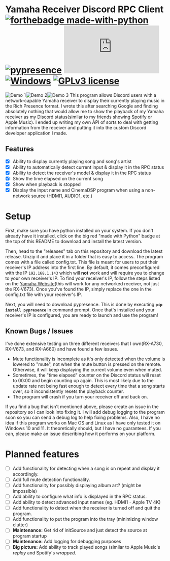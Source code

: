 ﻿# Yamaha Receiver Discord RPC Client [![forthebadge made-with-python](http://ForTheBadge.com/images/badges/made-with-python.svg)](https://www.python.org/) [![pypresence](https://img.shields.io/badge/using-pypresence-00bb88.svg?style=for-the-badge&logo=discord&logoWidth=20)](https://github.com/qwertyquerty/pypresence) [![Latest release](https://badgen.net/github/release/Naereen/Strapdown.js)](https://github.com/8bit-coder/Yamaha-Receiver-Discord-RPC/releases)  [![Windows](https://svgshare.com/i/ZhY.svg)](https://svgshare.com/i/ZhY.svg) [![GPLv3 license](https://img.shields.io/badge/License-GPLv3-blue.svg)](http://perso.crans.org/besson/LICENSE.html)
![Demo 1](https://cdn.discordapp.com/attachments/815992022992945212/1036661001417928720/unknown.png)![Demo 2](https://cdn.discordapp.com/attachments/815992022992945212/1036662253845479594/unknown.png)![Demo 3](https://cdn.discordapp.com/attachments/815992022992945212/1036663985132548187/unknown.png)
This program allows Discord users with a network-capable Yamaha receiver to display their currently playing music in the Rich Presence format. I wrote this after searching Google and finding absolutely nothing that would allow me to show the playback of my Yamaha receiver as my Discord status(similar to my friends showing Spotify or Apple Music). I ended up writing my own API of sorts to deal with getting information from the receiver and putting it into the custom Discord developer application I made.

##  Features

 - [x] Ability to display currently playing song and song's artist
 - [x] Ability to automatically detect current input & display it in the
       RPC status
 - [x] Ability to detect the receiver's model & display it in the RPC
       status
 - [x] Show the time elapsed on the current song
 - [x] Show when playback is stopped
 - [x] Display the input name and CinemaDSP program when using a
       non-network source (HDMI1, AUDIO1, etc.)

# Setup
First, make sure you have python installed on your system. If you don't already have it installed, click on the big red "made with Python" badge at the top of this README to download and install the latest version.

Then, head to the "releases" tab on this repository and download the latest release. Unzip it and place it in a folder that is easy to access. The program comes with a file called config.txt. This file is meant for users to put their receiver's IP address into the first line. By default, it comes preconfigured with the IP `192.168.1.143` which will **not** work and will require you to change to your own receiver's IP. To find your receiver's IP, follow the steps listed on the [Yamaha Website](https://faq.yamaha.com/usa/s/article/U0007526)(this will work for any networked receiver, not just the RX-V673). Once you've found the IP, simply replace the one in the config.txt file with your receiver's IP. 

Next, you will need to download pypresence. This is done by executing **`pip install pypresence`** in command prompt. Once that's installed and your receiver's IP is configured, you are ready to launch and use the program!

## Known Bugs / Issues
I've done extensive testing on three different receivers that I own(RX-A730, RX-V673, and RX-A660) and have found a few issues. 

 - Mute functionality is incomplete as it's only detected when the volume is lowered to "mute", not when the mute button is pressed on the remote. Otherwise, it will keep displaying the current volume even when muted.
 - Sometimes, the "time elapsed" counter on the Discord status will reset to 00:00 and begin counting up again. This is most likely due to the update rate not being fast enough to detect every time that a song starts over, so it inconsistently resets the playback counter.
 - The program will crash if you turn your receiver off and back on.

If you find a bug that isn't mentioned above, please create an issue in the repository so I can look into fixing it. I will add debug logging to the program soon so you can send a debug log to help fixing problems. Also, I have no idea if this program works on Mac OS and Linux as I have only tested it on Windows 10 and 11. It theoretically should, but I have no guarantees. If you can, please make an issue describing how it performs on your platform.

# Planned features

 - [ ] Add functionality for detecting when a song is on repeat and display it accordingly.
 - [ ] Add full mute detection functionality.
 - [ ] Add functionality for possibly displaying album art? (might be impossible)
 - [ ] Add ability to configure what info is displayed in the RPC status.
 - [ ] Add ability to detect advanced input names (eg. HDMI1 - Apple TV 4K)
 - [ ] Add functionality to detect when the receiver is turned off and quit the program.
 - [ ] Add functionality to put the program into the tray (minimizing window clutter)
 - [ ] **Maintenance:**  Get rid of initSource and just detect the source at program startup
 - [ ] **Maintenance:** Add logging for debugging purposes
 - [ ] **Big picture:** Add ability to track played songs (similar to Apple Music's *replay* and Spotify's *wrapped*.

